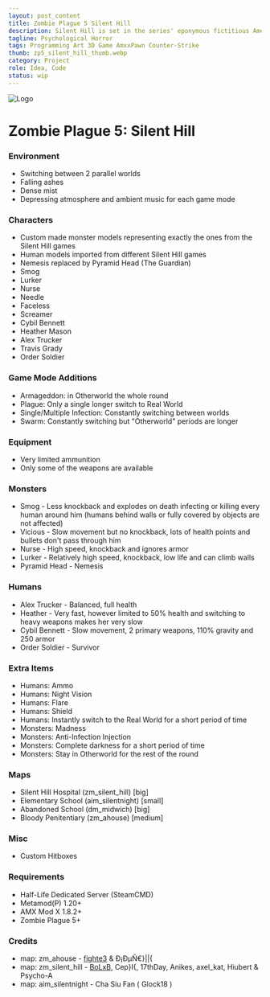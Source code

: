 ```yaml
---
layout: post_content
title: Zombie Plague 5 Silent Hill
description: Silent Hill is set in the series' eponymous fictitious American town
tagline: Psychological Horror
tags: Programming Art 3D Game AmxxPawn Counter-Strike
thumb: zp5_silent_hill_thumb.webp
category: Project
role: Idea, Code
status: wip
---
```

![Logo](https://1.bp.blogspot.com/-o0hEXzvB9WY/UI50JnAgtSI/AAAAAAAAALk/C-p1VVofD0c/s1600/dphclub.com_1203530122silent_hill_by_evilken26.webp)
# Zombie Plague 5: Silent Hill

### Environment
- Switching between 2 parallel worlds
- Falling ashes
- Dense mist
- Depressing atmosphere and ambient music for each game mode

### Characters
- Custom made monster models representing exactly the ones from the Silent Hill games
- Human models imported from different Silent Hill games
- Nemesis replaced by Pyramid Head (The Guardian)
- Smog
- Lurker
- Nurse
- Needle
- Faceless
- Screamer
- Cybil Bennett
- Heather Mason
- Alex Trucker
- Travis Grady
- Order Soldier

### Game Mode Additions
- Armageddon: in Otherworld the whole round
- Plague: Only a single longer switch to Real World
- Single/Multiple Infection: Constantly switching between worlds
- Swarm: Constantly switching but "Otherworld" periods are longer

### Equipment
- Very limited ammunition
- Only some of the weapons are available

### Monsters
- Smog         - Less knockback and explodes on death infecting or killing every human around him (humans behind walls or fully covered by objects are not affected)
- Vicious      - Slow movement but no knockback, lots of health points and bullets don't pass through him
- Nurse        - High speed, knockback and ignores armor
- Lurker       - Relatively high speed, knockback, low life and can climb walls
- Pyramid Head - Nemesis

### Humans ###
- Alex Trucker  - Balanced, full health
- Heather       - Very fast, however limited to 50% health and switching to heavy weapons makes her very slow
- Cybil Bennett - Slow movement, 2 primary weapons, 110% gravity and 250 armor
- Order Soldier - Survivor

### Extra Items
- Humans:   Ammo
- Humans:   Night Vision
- Humans:   Flare
- Humans:   Shield
- Humans:   Instantly switch to the Real World for a short period of time
- Monsters: Madness
- Monsters: Anti-Infection Injection
- Monsters: Complete darkness for a short period of time
- Monsters: Stay in Otherworld for the rest of the round

### Maps
- Silent Hill Hospital (zm_silent_hill) [big]
- Elementary School (aim_silentnight) [small]
- Abandoned School (dm_midwich) [big]
- Bloody Penitentiary (zm_ahouse) [medium]

### Misc
- Custom Hitboxes

### Requirements
- Half-Life Dedicated Server (SteamCMD)
- Metamod(P) 1.20+
- AMX Mod X 1.8.2+
- Zombie Plague 5+

### Credits
- map: zm_ahouse       - [fighte3](http://cs.gamebanana.com/maps/156238) & Ð¡ÐµÑ€}||{
- map: zm_silent_hill  - [BoLxB](http://cs.gamebanana.com/maps/140085), Cep}I{, 17thDay, Anikes, axel_kat, Hiubert & Psycho-A
- map: aim_silentnight - Cha Siu Fan ( Glock18 )